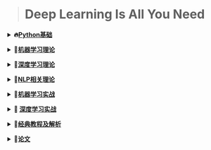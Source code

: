 ># Deep Learning Is All You Need

<b><details><summary>🔥[**Python基础**](Python)</summary></b>

- [01.**基础**](Python/01.base)
  - 

</details>

<b><details><summary>🍞[**机器学习理论**](Machine-Learning)</summary></b>

- 更新中

</details>

<b><details><summary>🍣[**深度学习理论**](Deep-Learning)</summary></b>

- 更新中

</details>

<b><details><summary>🍰[**NLP相关理论**](NLP)</summary></b>

- 更新中

</details>

<b><details><summary>🍱[**机器学习实战**](Machine-Learning-Code)</summary></b>

- 更新中

</details>

<b><details><summary>🍺 [**深度学习实战**](Deep-Learning-Code)</summary></b>

- 更新中

</details>

<b><details><summary>🍭[**经典教程及解析**](Tutorial-Note)</summary></b>

- 更新中

</details>

<b><details><summary>🌮[**论文**](Paper)</summary></b>

- 更新中

</details>